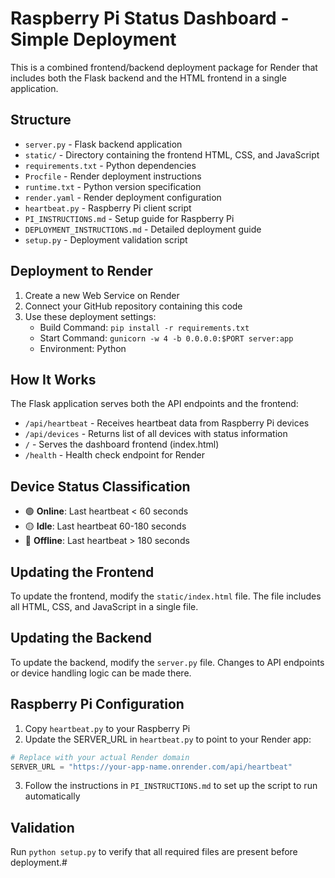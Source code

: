 # Raspberry Pi Status Dashboard - Simple Deployment

This is a combined frontend/backend deployment package for Render that includes both the Flask backend and the HTML frontend in a single application.

## Structure

- `server.py` - Flask backend application
- `static/` - Directory containing the frontend HTML, CSS, and JavaScript
- `requirements.txt` - Python dependencies
- `Procfile` - Render deployment instructions
- `runtime.txt` - Python version specification
- `render.yaml` - Render deployment configuration
- `heartbeat.py` - Raspberry Pi client script
- `PI_INSTRUCTIONS.md` - Setup guide for Raspberry Pi
- `DEPLOYMENT_INSTRUCTIONS.md` - Detailed deployment guide
- `setup.py` - Deployment validation script

## Deployment to Render

1. Create a new Web Service on Render
2. Connect your GitHub repository containing this code
3. Use these deployment settings:
   - Build Command: `pip install -r requirements.txt`
   - Start Command: `gunicorn -w 4 -b 0.0.0.0:$PORT server:app`
   - Environment: Python

## How It Works

The Flask application serves both the API endpoints and the frontend:
- `/api/heartbeat` - Receives heartbeat data from Raspberry Pi devices
- `/api/devices` - Returns list of all devices with status information
- `/` - Serves the dashboard frontend (index.html)
- `/health` - Health check endpoint for Render

## Device Status Classification

- 🟢 **Online**: Last heartbeat < 60 seconds
- 🟡 **Idle**: Last heartbeat 60-180 seconds
- 🔴 **Offline**: Last heartbeat > 180 seconds

## Updating the Frontend

To update the frontend, modify the `static/index.html` file. The file includes all HTML, CSS, and JavaScript in a single file.

## Updating the Backend

To update the backend, modify the `server.py` file. Changes to API endpoints or device handling logic can be made there.

## Raspberry Pi Configuration

1. Copy `heartbeat.py` to your Raspberry Pi
2. Update the SERVER_URL in `heartbeat.py` to point to your Render app:

```python
# Replace with your actual Render domain
SERVER_URL = "https://your-app-name.onrender.com/api/heartbeat"
```
3. Follow the instructions in `PI_INSTRUCTIONS.md` to set up the script to run automatically

## Validation

Run `python setup.py` to verify that all required files are present before deployment.#
